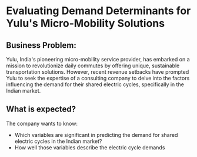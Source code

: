 # Evaluating Demand Determinants for Yulu's Micro-Mobility Solutions

## Business Problem:

Yulu, India's pioneering micro-mobility service provider, has embarked on a mission to
revolutionize daily commutes by offering unique, sustainable transportation solutions.
However, recent revenue setbacks have prompted Yulu to seek the expertise of a consulting
company to delve into the factors influencing the demand for their shared electric cycles,
specifically in the Indian market.

## What is expected?

The company wants to know:
- Which variables are significant in predicting the demand for shared electric cycles in the
Indian market?
- How well those variables describe the electric cycle demands

